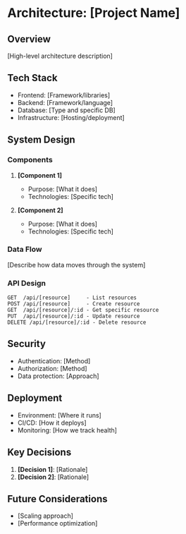 # Architecture: [Project Name]

## Overview
[High-level architecture description]

## Tech Stack
- Frontend: [Framework/libraries]
- Backend: [Framework/language]
- Database: [Type and specific DB]
- Infrastructure: [Hosting/deployment]

## System Design

### Components
1. **[Component 1]**
   - Purpose: [What it does]
   - Technologies: [Specific tech]
   
2. **[Component 2]**
   - Purpose: [What it does]
   - Technologies: [Specific tech]

### Data Flow
[Describe how data moves through the system]

### API Design
```
GET  /api/[resource]     - List resources
POST /api/[resource]     - Create resource
GET  /api/[resource]/:id - Get specific resource
PUT  /api/[resource]/:id - Update resource
DELETE /api/[resource]/:id - Delete resource
```

## Security
- Authentication: [Method]
- Authorization: [Method]
- Data protection: [Approach]

## Deployment
- Environment: [Where it runs]
- CI/CD: [How it deploys]
- Monitoring: [How we track health]

## Key Decisions
1. **[Decision 1]**: [Rationale]
2. **[Decision 2]**: [Rationale]

## Future Considerations
- [Scaling approach]
- [Performance optimization]